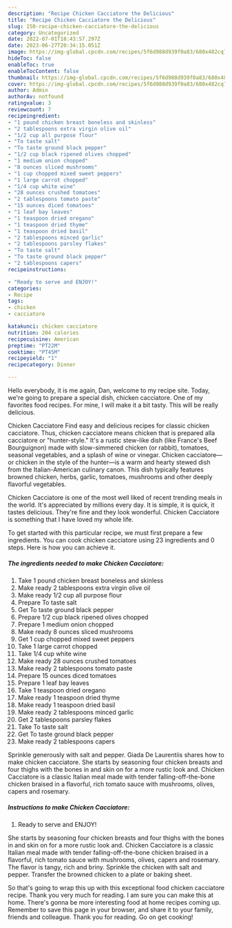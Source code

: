 ```yaml
---
description: "Recipe Chicken Cacciatore the Delicious"
title: "Recipe Chicken Cacciatore the Delicious"
slug: 150-recipe-chicken-cacciatore-the-delicious
category: Uncategorized
date: 2022-07-01T18:43:57.297Z
date: 2023-06-27T20:34:15.051Z
image: https://img-global.cpcdn.com/recipes/5f6d988d939f0a83/680x482cq70/chicken-cacciatore-recipe-main-photo.jpg
hideToc: false
enableToc: true
enableTocContent: false
thumbnail: https://img-global.cpcdn.com/recipes/5f6d988d939f0a83/680x482cq70/chicken-cacciatore-recipe-main-photo.jpg
cover: https://img-global.cpcdn.com/recipes/5f6d988d939f0a83/680x482cq70/chicken-cacciatore-recipe-main-photo.jpg
author: Admin
authorAv: notfound
ratingvalue: 3
reviewcount: 7
recipeingredient:
- "1 pound chicken breast boneless and skinless"
- "2 tablespoons extra virgin olive oil"
- "1/2 cup all purpose flour"
- "To taste salt"
- "To taste ground black pepper"
- "1/2 cup black ripened olives chopped"
- "1 medium onion chopped"
- "8 ounces sliced mushrooms"
- "1 cup chopped mixed sweet peppers"
- "1 large carrot chopped"
- "1/4 cup white wine"
- "28 ounces crushed tomatoes"
- "2 tablespoons tomato paste"
- "15 ounces diced tomatoes"
- "1 leaf bay leaves"
- "1 teaspoon dried oregano"
- "1 teaspoon dried thyme"
- "1 teaspoon dried basil"
- "2 tablespoons minced garlic"
- "2 tablespoons parsley flakes"
- "To taste salt"
- "To taste ground black pepper"
- "2 tablespoons capers"
recipeinstructions:

- "Ready to serve and ENJOY!"
categories:
- Recipe
tags:
- chicken
- cacciatore

katakunci: chicken cacciatore 
nutrition: 204 calories
recipecuisine: American
preptime: "PT22M"
cooktime: "PT45M"
recipeyield: "1"
recipecategory: Dinner

---
```



Hello everybody, it is me again, Dan, welcome to my recipe site. Today, we're going to prepare a special dish, chicken cacciatore. One of my favorites food recipes. For mine, I will make it a bit tasty. This will be really delicious.

Chicken Cacciatore Find easy and delicious recipes for classic chicken cacciatore. Thus, chicken cacciatore means chicken that is prepared alla cacciatore or &#34;hunter-style.&#34; It&#39;s a rustic stew-like dish (like France&#39;s Beef Bourguignon) made with slow-simmered chicken (or rabbit), tomatoes, seasonal vegetables, and a splash of wine or vinegar. Chicken cacciatore—or chicken in the style of the hunter—is a warm and hearty stewed dish from the Italian-American culinary canon. This dish typically features browned chicken, herbs, garlic, tomatoes, mushrooms and other deeply flavorful vegetables.

Chicken Cacciatore is one of the most well liked of recent trending meals in the world. It's appreciated by millions every day. It is simple, it is quick, it tastes delicious. They're fine and they look wonderful. Chicken Cacciatore is something that I have loved my whole life.


To get started with this particular recipe, we must first prepare a few ingredients. You can cook chicken cacciatore using 23 ingredients and 0 steps. Here is how you can achieve it.

<!--inarticleads1-->

##### The ingredients needed to make Chicken Cacciatore:

1. Take 1 pound chicken breast boneless and skinless
1. Make ready 2 tablespoons extra virgin olive oil
1. Make ready 1/2 cup all purpose flour
1. Prepare To taste salt
1. Get To taste ground black pepper
1. Prepare 1/2 cup black ripened olives chopped
1. Prepare 1 medium onion chopped
1. Make ready 8 ounces sliced mushrooms
1. Get 1 cup chopped mixed sweet peppers
1. Take 1 large carrot chopped
1. Take 1/4 cup white wine
1. Make ready 28 ounces crushed tomatoes
1. Make ready 2 tablespoons tomato paste
1. Prepare 15 ounces diced tomatoes
1. Prepare 1 leaf bay leaves
1. Take 1 teaspoon dried oregano
1. Make ready 1 teaspoon dried thyme
1. Make ready 1 teaspoon dried basil
1. Make ready 2 tablespoons minced garlic
1. Get 2 tablespoons parsley flakes
1. Take To taste salt
1. Get To taste ground black pepper
1. Make ready 2 tablespoons capers


Sprinkle generously with salt and pepper. Giada De Laurentiis shares how to make chicken cacciatore. She starts by seasoning four chicken breasts and four thighs with the bones in and skin on for a more rustic look and. Chicken Cacciatore is a classic Italian meal made with tender falling-off-the-bone chicken braised in a flavorful, rich tomato sauce with mushrooms, olives, capers and rosemary. 

<!--inarticleads2-->

##### Instructions to make Chicken Cacciatore:


1. Ready to serve and ENJOY!

She starts by seasoning four chicken breasts and four thighs with the bones in and skin on for a more rustic look and. Chicken Cacciatore is a classic Italian meal made with tender falling-off-the-bone chicken braised in a flavorful, rich tomato sauce with mushrooms, olives, capers and rosemary. The flavor is tangy, rich and briny. Sprinkle the chicken with salt and pepper. Transfer the browned chicken to a plate or baking sheet. 

So that's going to wrap this up with this exceptional food chicken cacciatore recipe. Thank you very much for reading. I am sure you can make this at home. There's gonna be more interesting food at home recipes coming up. Remember to save this page in your browser, and share it to your family, friends and colleague. Thank you for reading. Go on get cooking!
